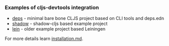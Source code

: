 ### Examples of cljs-devtools integration

* [deps](deps) - minimal bare bone CLJS project based on CLI tools and deps.edn
* [shadow](shadow) - shadow-cljs based example project
* [lein](lein) - older example project based Leiningen

For more details learn [installation.md](../docs/installation.md). 
